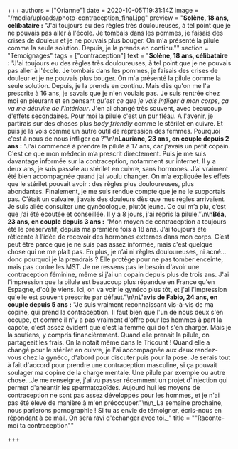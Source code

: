 +++
authors = ["Orianne"]
date = 2020-10-05T19:31:14Z
image = "/media/uploads/photo-contraception_final.jpg"
preview = "**Solène, 18 ans, célibataire :** \"J'ai toujours eu des règles très douloureuses, à tel point que je ne pouvais pas aller à l'école. Je tombais dans les pommes, je faisais des crises de douleur et je ne pouvais plus bouger. On m'a présenté la pilule comme la seule solution. Depuis, je la prends en continu.\""
section = "Témoignages"
tags = ["contraception"]
text = "**Solène, 18 ans, célibataire :** \"J'ai toujours eu des règles très douloureuses, à tel point que je ne pouvais pas aller à l'école. Je tombais dans les pommes, je faisais des crises de douleur et je ne pouvais plus bouger. On m'a présenté la pilule comme la seule solution. Depuis, je la prends en continu. Mais dès qu'on me l'a prescrite à 16 ans, je savais que je n'en voulais pas. Je suis rentrée chez moi en pleurant et en pensant _qu'est ce que je vais infliger à mon corps_, _ça va me détruire de l'intérieur_. J'en ai changé très souvent, avec beaucoup d'effets secondaires. Pour moi la pilule c'est un pur fléau. A l'avenir, je partirais sur des choses plus _body friendly_ comme le stérilet en cuivre. Et puis je la vois comme un autre outil de répression des femmes. Pourquoi c'est à nous de nous infliger ça ?\"\n\n**Lauriane, 23 ans, en couple depuis 2 ans :** \"J'ai commencé à prendre la pilule à 17 ans, car j'avais un petit copain. C'est ce que mon médecin m’a prescrit directement. Puis je me suis davantage informée sur la contraception, notamment sur internet. Il y a deux ans, je suis passée au stérilet en cuivre, sans hormones. J’ai vraiment été bien accompagnée quand j’ai voulu changer. On m’a expliquée les effets que le stérilet pouvait avoir : des règles plus douloureuses, plus abondantes. Finalement, je me suis rendue compte que je ne le supportais pas. C’était un calvaire, j’avais des douleurs dès que mes règles arrivaient. Je suis allée consulter une gynécologue, plutôt jeune. Ce qui m’a plu, c’est que j’ai été écoutée et conseillée. Il y a 8 jours, j'ai repris la pilule.\"\n\n**Béa, 23 ans, en couple depuis 3 ans :** \"Mon moyen de contraception a toujours été le préservatif, depuis ma première fois à 18 ans. J’ai toujours été réticente à l’idée de recevoir des hormones externes dans mon corps. C’est peut être parce que je ne suis pas assez informée, mais c'est quelque chose qui ne me plait pas. En plus, je n’ai ni règles douloureuses, ni acné... donc pourquoi je la prendrais ? Elle protège pour ne pas tomber enceinte, mais pas contre les MST. Je ne ressens pas le besoin d'avoir une contraception féminine, même si j’ai un copain depuis plus de trois ans. J'ai l'impression que la pilule est beaucoup plus répandue en France qu'en Espagne, d'où je viens. Ici, on va voir le gynéco plus tôt, et j'ai l'impression qu'elle est souvent prescrite par défaut.\"\n\n**L'avis de Fabio, 24 ans, en couple depuis 5 ans :** \"Je suis vraiment reconnaissant vis-à-vis de ma copine, qui prend la contraception. Il faut bien que l'un de nous deux s'en occupe, et comme il n'y a pas vraiment d'offre pour les hommes à part la capote, c'est assez évident que c'est la femme qui doit s'en charger. Mais je la soutiens, y compris financièrement. Quand elle prenait la pilule, on partageait les frais. On la notait même dans le Tricount ! Quand elle a changé pour le stérilet en cuivre, je l'ai accompagnée aux deux rendez-vous chez la gynéco, d'abord pour discuter puis pour la pose. Je serais tout à fait d'accord pour prendre une contraception masculine, si ça pouvait soulager ma copine de la charge mentale. Une pilule par exemple ou autre chose...Je me renseigne, j'ai vu passer récemment un projet d'injection qui permet d'anéantir les spermatozoïdes. Aujourd'hui les moyens de contraception ne sont pas assez développés pour les hommes, et je n'ai pas été élevé de manière à m'en préoccuper.\"\n\n_La semaine prochaine, nous parlerons pornographie ! Si tu as envie de témoigner, écris-nous en répondant à ce mail. On sera ravi d'échanger avec toi._"
title = "\"Raconte-moi ta contraception\""

+++
